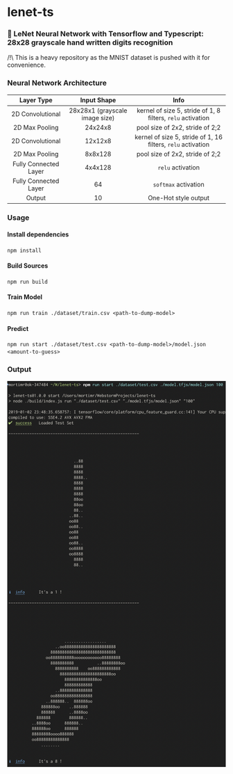 # lenet-ts
### 🧠 LeNet Neural Network with Tensorflow and Typescript: 28x28 grayscale hand written digits recognition

/!\ This is a heavy repository as the MNIST dataset is pushed with it for convenience.

### Neural Network Architecture

| Layer Type | Input Shape | Info |
| :--:       | :--:        | :--: |
| 2D Convolutional | 28x28x1 (grayscale image size) | kernel of size 5, stride of 1, 8 filters, `relu` activation |
| 2D Max Pooling | 24x24x8 | pool size of 2x2, stride of 2;2 |
| 2D Convolutional | 12x12x8 | kernel of size 5, stride of 1, 16 filters, `relu` activation |
| 2D Max Pooling | 8x8x128 | pool size of 2x2, stride of 2;2 |
| Fully Connected Layer | 4x4x128 | `relu` activation |
| Fully Connected Layer | 64 | `softmax` activation |
| Output | 10 | One-Hot style output|

### Usage

#### Install dependencies

`npm install`

#### Build Sources

`npm run build`

#### Train Model

`npm run train ./dataset/train.csv <path-to-dump-model>`

#### Predict

`npm run start ./dataset/test.csv <path-to-dump-model>/model.json <amount-to-guess>`

### Output

![alt text](.output.png)


